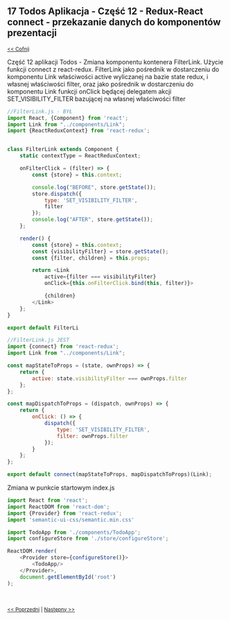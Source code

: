 ## 17 Todos Aplikacja - Część 12 - Redux-React connect - przekazanie danych do komponentów prezentacji
<sub>[<< Cofnij](https://github.com/donatuss/Redux-Start-Egghead/blob/master/README.md)</sub><br/>

Część 12 aplikacji Todos - Zmiana komponentu kontenera FilterLink. Użycie funkcji connect z react-redux.
FilterLink jako pośrednik w dostarczeniu do komponentu Link właściwości active wyliczanej na bazie state redux, i własnej właściwości filter,
oraz jako pośrednik w dostarczeniu do komponentu Link funkcji onClick będącej delegatem akcji SET_VISIBILITY_FILTER  bazującej na własnej właściwości filter           

```javascript
//FilterLink.js - BYŁ
import React, {Component} from 'react';
import Link from "../components/Link";
import {ReactReduxContext} from 'react-redux';


class FilterLink extends Component {
    static contextType = ReactReduxContext;

    onFilterClick = (filter) => {
        const {store} = this.context;

        console.log("BEFORE", store.getState());
        store.dispatch({
            type: 'SET_VISIBILITY_FILTER',
            filter
        });
        console.log("AFTER", store.getState());
    };

    render() {
        const {store} = this.context;
        const {visibilityFilter} = store.getState();
        const {filter, children} = this.props;

        return <Link
            active={filter === visibilityFilter}
            onClick={this.onFilterClick.bind(this, filter)}>

            {children}
        </Link>
    };
}

export default FilterLi

```

```javascript
//FilterLink.js JEST
import {connect} from 'react-redux';
import Link from "../components/Link";

const mapStateToProps = (state, ownProps) => {
    return {
        active: state.visibilityFilter === ownProps.filter
    };
};

const mapDispatchToProps = (dispatch, ownProps) => {
    return {
        onClick: () => {
            dispatch({
                type: 'SET_VISIBILITY_FILTER',
                filter: ownProps.filter
            });
        }
    };
};

export default connect(mapStateToProps, mapDispatchToProps)(Link);
```

Zmiana w punkcie startowym index.js
```javascript
import React from 'react';
import ReactDOM from 'react-dom';
import {Provider} from 'react-redux';
import 'semantic-ui-css/semantic.min.css'

import TodoApp from './components/TodoApp';
import configureStore from './store/configureStore';

ReactDOM.render(
    <Provider store={configureStore()}>
        <TodoApp/>
    </Provider>,
    document.getElementById('root')
);
```

 <br/>
 
 <sub>[<< Poprzedni](https://github.com/donatuss/Redux-Start-Egghead/blob/master/16-todoapps-react-redux-connect-2/README.md)
  | [Następny >>](https://github.com/donatuss/Redux-Start-Egghead/blob/master/18-todoapps-extracting-action/README.md)
 </sub>